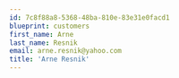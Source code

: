 ```yaml
---
id: 7c8f88a8-5368-48ba-810e-83e31e0facd1
blueprint: customers
first_name: Arne
last_name: Resnik
email: arne.resnik@yahoo.com
title: 'Arne Resnik'
---
```

